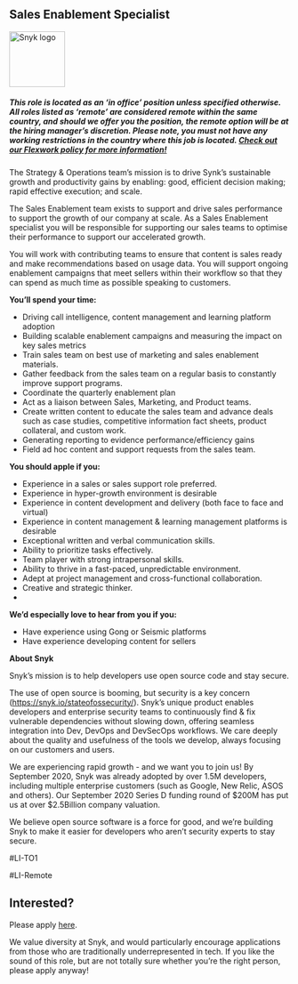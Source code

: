 Sales Enablement Specialist
---

<img src="https://res.cloudinary.com/snyk/image/upload/v1537345894/press-kit/brand/logo-black.png" width="100" alt="Snyk logo" />

<h5><span data-sheets-formula-bar-text-style="font-size:13px;color:#000000;font-weight:normal;text-decoration:none;font-family:'Arial';font-style:normal;text-decoration-skip-ink:none;">This role is located as an ‘in office’ position unless specified otherwise. All roles listed as ‘remote’ are considered remote within the same country, and should we offer you the position, the remote option will be at the hiring manager’s discretion. Please note, you must not have any working restrictions in the country where this job is located. </span><a href="https://snyk.io/blog/introducing-flex-work-the-future-of-work-at-snyk/" target="_blank" data-sheets-formula-bar-text-link="https://snyk.io/blog/introducing-flex-work-the-future-of-work-at-snyk/" data-sheets-formula-bar-text-style="font-size:13px;color:#1155cc;font-weight:normal;text-decoration:underline;font-family:''Arial'';font-style:normal;text-decoration-skip-ink:none;">Check out our Flexwork policy for more information!</a></h5>
<p><span style="font-weight: 400;">The Strategy &amp; Operations team’s mission is to drive Synk’s sustainable growth and productivity gains by enabling: good, efficient decision making; rapid effective execution; and scale.</span></p>
<p><span style="font-weight: 400;">The Sales Enablement team exists to support and drive sales performance to support the growth of our company at scale. As a Sales Enablement specialist you will be responsible for supporting our sales teams to optimise their performance to support our accelerated growth. </span></p>
<p><span style="font-weight: 400;">You will work with contributing teams to ensure that content is sales ready and make recommendations based on usage data. You will support ongoing enablement campaigns that meet sellers within their workflow so that they can spend as much time as possible speaking to customers. </span></p>
<p><strong>You’ll spend your time:</strong></p>
<ul>
<li style="font-weight: 400;"><span style="font-weight: 400;">Driving call intelligence, content management and learning platform adoption</span></li>
<li style="font-weight: 400;"><span style="font-weight: 400;">Building scalable enablement campaigns and measuring the impact on key sales metrics&nbsp;</span></li>
<li style="font-weight: 400;"><span style="font-weight: 400;">Train sales team on best use of marketing and sales enablement materials.</span></li>
<li style="font-weight: 400;"><span style="font-weight: 400;">Gather feedback from the sales team on a regular basis to constantly improve support programs.</span></li>
<li style="font-weight: 400;"><span style="font-weight: 400;">Coordinate the quarterly enablement plan&nbsp;</span></li>
<li style="font-weight: 400;"><span style="font-weight: 400;">Act as a liaison between Sales, Marketing, and Product teams.</span></li>
<li style="font-weight: 400;"><span style="font-weight: 400;">Create written content to educate the sales team and advance deals such as case studies, competitive information fact sheets, product collateral, and custom work.</span></li>
<li style="font-weight: 400;"><span style="font-weight: 400;">Generating reporting to evidence performance/efficiency gains</span></li>
<li style="font-weight: 400;"><span style="font-weight: 400;">Field ad hoc content and support requests from the sales team.</span></li>
</ul>
<p><strong>You should apple if you:&nbsp;</strong></p>
<ul>
<li style="font-weight: 400;"><span style="font-weight: 400;">Experience in a sales or sales support role preferred.</span></li>
<li style="font-weight: 400;"><span style="font-weight: 400;">Experience in hyper-growth environment is desirable</span></li>
<li style="font-weight: 400;"><span style="font-weight: 400;">Experience in content development and delivery (both face to face and virtual)</span></li>
<li style="font-weight: 400;"><span style="font-weight: 400;">Experience in content management &amp; learning management platforms is desirable</span></li>
<li style="font-weight: 400;"><span style="font-weight: 400;">Exceptional written and verbal communication skills.</span></li>
<li style="font-weight: 400;"><span style="font-weight: 400;">Ability to prioritize tasks effectively.</span></li>
<li style="font-weight: 400;"><span style="font-weight: 400;">Team player with strong intrapersonal skills.</span></li>
<li style="font-weight: 400;"><span style="font-weight: 400;">Ability to thrive in a fast-paced, unpredictable environment.&nbsp;</span></li>
<li style="font-weight: 400;"><span style="font-weight: 400;">Adept at project management and cross-functional collaboration.</span></li>
<li style="font-weight: 400;"><span style="font-weight: 400;">Creative and strategic thinker.</span></li>
<li style="font-weight: 400;">&nbsp;</li>
</ul>
<p><strong>We’d especially love to hear from you if you:</strong></p>
<ul>
<li style="font-weight: 400;"><span style="font-weight: 400;">Have experience using Gong or Seismic platforms</span></li>
<li style="font-weight: 400;"><span style="font-weight: 400;">Have experience developing content for sellers&nbsp;</span></li>
</ul>
<p><strong>About Snyk</strong></p>
<p>Snyk’s mission is to help developers use open source code and stay secure.</p>
<p>The use of open source is booming, but security is a key concern (<a href="https://snyk.io/stateofossecurity/">https://snyk.io/stateofossecurity/</a>). Snyk’s unique product enables developers and enterprise security teams to continuously find &amp; fix vulnerable dependencies without slowing down, offering seamless integration into Dev, DevOps and DevSecOps workflows. We care deeply about the quality and usefulness of the tools we develop, always focusing on our customers and users.</p>
<p>We are experiencing rapid growth - and we want you to join us! By September 2020, Snyk was already adopted by over 1.5M developers, including multiple enterprise customers (such as Google, New Relic, ASOS and others). Our September 2020 Series D funding round of $200M has put us at over $2.5Billion company valuation.</p>
<p>We believe open source software is a force for good, and we’re building Snyk to make it easier for developers who aren’t security experts to stay secure.</p>
<p>#LI-TO1</p>
<p><span style="font-weight: 400;">#LI-Remote</span></p>

Interested?
---

Please apply [here](https://boards.greenhouse.io/snyk/jobs/4908444002#app).

We value diversity at Snyk, and would particularly encourage applications from those who are traditionally underrepresented in tech.
If you like the sound of this role, but are not totally sure whether you’re the right person, please apply anyway!

